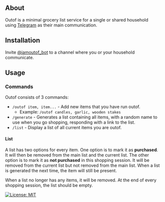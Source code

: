 ## About
Outof is a minimal grocery list service for a single or shared household using [Telegram](https://telegram.org/) as their main communication. 

## Installation
Invite [@iamoutof_bot](https://t.me/iamoutof_bot) to a channel where you or your household communicate.

## Usage

### Commands
Outof consists of 3 commands:
- `/outof item, item...` - Add new items that you have run outof.
  - Example: `/outof candles, garlic, wooden stakes` 
- `/generate` - Generates a list containing all items, with a random name to use when you go shopping, responding with a link to the list.
- `/list` - Display a list of all current items you are outof.


#### List
A list has two options for every item. One option is to mark it as **purchased**. It will then be removed from the main list and the current list.
The other option is to mark it as **not purchased** in this shopping session. It will be removed from the current list but not removed from the main list. When a list is generated the next time, the item will still be present.

When a list no longer has any items, it will be removed. At the end of every shopping session, the list should be empty.


[![License: MIT](https://img.shields.io/badge/License-MIT-yellow.svg)](https://opensource.org/licenses/MIT)